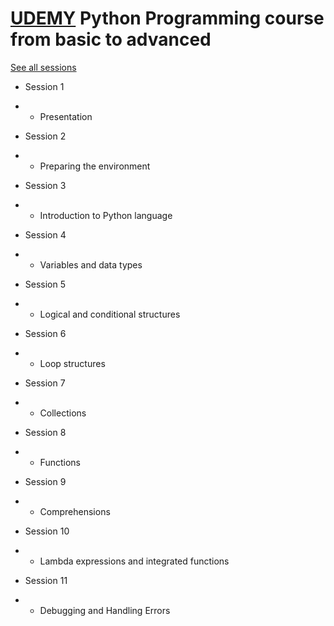 # [UDEMY](https://www.udemy.com/curso-de-programacao-em-python-do-basico-ao-avancado) Python Programming course from basic to advanced

[See all sessions](https://github.com/rodrigocantarino/python/blob/master/course/docs/Geek-University-Programa-o-em-Python-Essencial.png)

- Session 1 
- - Presentation

- Session 2 
- - Preparing the environment

- Session 3 
- - Introduction to Python language

- Session 4
- - Variables and data types

- Session 5
- - Logical and conditional structures

- Session 6
- - Loop structures

- Session 7
- - Collections

- Session 8
- - Functions

- Session 9
- - Comprehensions

- Session 10
- - Lambda expressions and integrated functions

- Session 11
- - Debugging and Handling Errors

